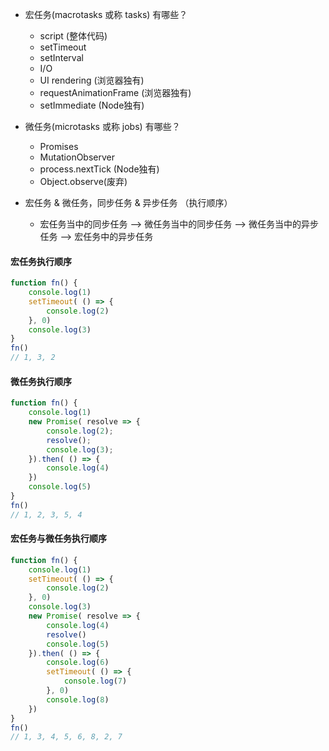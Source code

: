 * 宏任务(macrotasks 或称 tasks) 有哪些？
    * script (整体代码)
    * setTimeout
    * setInterval
    * I/O
    * UI rendering (浏览器独有)
    * requestAnimationFrame (浏览器独有)
    * setImmediate (Node独有)

* 微任务(microtasks 或称 jobs) 有哪些？
    * Promises
    * MutationObserver
    * process.nextTick (Node独有)
    * Object.observe(废弃)

* 宏任务 & 微任务，同步任务 & 异步任务 （执行顺序）
    * 宏任务当中的同步任务 --> 微任务当中的同步任务 -->  微任务当中的异步任务  -->  宏任务中的异步任务




#### 宏任务执行顺序
```javascript
function fn() {
    console.log(1)
    setTimeout( () => {
        console.log(2)
    }, 0)
    console.log(3)
}
fn()
// 1, 3, 2
```

#### 微任务执行顺序
```javascript
function fn() {
    console.log(1)
    new Promise( resolve => {
        console.log(2);
        resolve();
        console.log(3);
    }).then( () => {
        console.log(4)
    })
    console.log(5)
}
fn()
// 1, 2, 3, 5, 4
```

#### 宏任务与微任务执行顺序
```javascript
function fn() {
    console.log(1)
    setTimeout( () => {
        console.log(2)
    }, 0)
    console.log(3)
    new Promise( resolve => {
        console.log(4)
        resolve()
        console.log(5)
    }).then( () => {
        console.log(6)
        setTimeout( () => {
            console.log(7)
        }, 0)
        console.log(8)
    })
}
fn()
// 1, 3, 4, 5, 6, 8, 2, 7
```